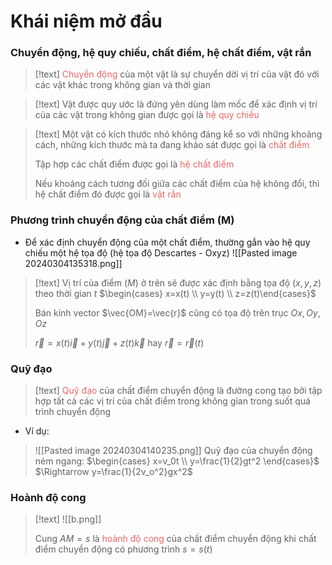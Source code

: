 
# Khái niệm mở đầu

### Chuyển động, hệ quy chiếu, chất điểm, hệ chất điểm, vật rắn

>[!text]
><span style="color:#ec6565">Chuyển động </span> của một vật là sự chuyển dời vị trí của vật đó với các vật khác trong không gian và thời gian

>[!text]
>Vật được quy ước là đứng yên dùng làm mốc để xác định vị trí của các vật trong không gian được gọi là <span style="color:#ec6565">hệ quy chiếu</span>

>[!text]
>Một vật có kích thước nhỏ không đáng kể so với những khoảng cách, những kích thước mà ta đang khảo sát được gọi là <span style="color:#ec6565">chất điểm</span>
>
>Tập hợp các chất điểm được gọi là <span style="color:#ec6565">hệ chất điểm</span>
>
>Nếu khoảng cách tương đối giữa các chất điểm của hệ không đổi, thì hệ chất điểm đó được gọi là <span style="color:#ec6565">vật rắn</span>

### Phương trình chuyển động của chất điểm (M)

- Để xác định chuyển động của một chất điểm, thường gắn vào hệ quy chiếu một hệ tọa độ (hệ tọa độ Descartes - Oxyz)
![[Pasted image 20240304135318.png]]
>[!text]
 >Vị trí của điểm $(M)$ ở trên sẽ được xác định bằng tọa độ $(x, y, z)$ theo thời gian $t$
 >$\begin{cases} x=x(t) \\ y=y(t) \\ z=z(t)\end{cases}$ 
 >
 >Bán kính vector $\vec{OM}=\vec{r}$ cũng có tọa độ trên trục $Ox, Oy, Oz$ 
 >
 >$\vec{r} = x(t)\vec{i} + y(t)\vec{j}+z(t)\vec{k}$ hay $\vec{r}=\vec{r}(t)$
 
### Quỹ đạo

>[!text]
><span style="color:#ec6565">Quỹ đạo</span> của chất điểm chuyển động là đường cong tạo bởi tập hợp tất cả các vị trí của chất điểm trong không gian trong suốt quá trình chuyển động

- Ví dụ:
>![[Pasted image 20240304140235.png]]
>Quỹ đạo của chuyển động ném ngang: $\begin{cases} x=v_0t \\ y=\frac{1}{2}gt^2 \end{cases}$
>$\Rightarrow y=\frac{1}{2v_o^2}gx^2$ 

### Hoành độ cong

>[!text]
>![[b.png]]
>
>Cung $AM=s$ là <span style="color:#ec6565">hoành độ cong</span> của chất điểm chuyển động khi chất điểm chuyển động có phương trình $s=s(t)$

